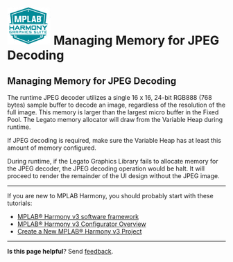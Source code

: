 # ![Microchip Technology](images/mhgs.png) Managing Memory for JPEG Decoding

## Managing Memory for JPEG Decoding

The runtime JPEG decoder utilizes a single 16 x 16, 24-bit RGB888 (768 bytes) sample buffer to decode an image, regardless of the resolution of the full image.  This memory is larger than the largest micro buffer in the Fixed Pool.  The Legato memory allocator will draw from the Variable Heap during runtime.

If JPEG decoding is required, make sure the Variable Heap has at least this amount of memory configured.

During runtime, if the Legato Graphics Library fails to allocate memory for the JPEG decoder, the JPEG decoding operation would be halt.  It will proceed to render the remainder of the UI design without the JPEG image.

***

If you are new to MPLAB Harmony, you should probably start with these tutorials:

* [MPLAB® Harmony v3 software framework](https://microchipdeveloper.com/harmony3:start) 
* [MPLAB® Harmony v3 Configurator Overview](https://microchipdeveloper.com/harmony3:mhc-overview)
* [Create a New MPLAB® Harmony v3 Project](https://microchipdeveloper.com/harmony3:new-proj)

***

**Is this page helpful**? Send [feedback](https://github.com/Microchip-MPLAB-Harmony/gfx/issues).